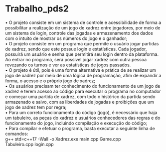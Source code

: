 # Trabalho_pds2

• O projeto consiste em um sistema de controle e acessibilidade de forma a possibilitar a realização de um jogo de xadrez entre jogadores, por meio de um sistema de login, controle das jogadas e armazenamento dos dados com o intuito de mostrar os números do jogo e o ganhador;<br/>
• O projeto consiste em um programa que permite o usuário jogar partidas de xadrez, sendo que este possue login e estatísticas. Cada jogador, possuirá um usuário e senha que permitirá seu login dentro da plataforma. Ao entrar no programa, será possivel jogar xadrez com outra pessoa revezando os turnos e ver as estatísticas de jogos passados.<br/> 
• O projeto é útil, pois é uma forma alternativa e prática de se realizar um jogo de xadrez por meio de uma lógica de programação, afim de expandir a forma, o acesso e o próprio jogo de xadrez; <br/>
• Os usuários precisam ter conhecimento do funcionamento de um jogo de xadrez e terem acesso ao código para executar o programa no computador e começar uma partida de xadrez, com todo o histórico da partida sendo armazenado e salvo, com as liberdades de jogadas e proibições que um jogo de xadrez tem por regra;<br/>
• Para um correto funcionamento do código (jogo), é necessário que haja um tabuleiro, as peças do xadrez e usuários conhecedores das regras e do funcionamento do jogo, incluindo compilação e execução do código;<br/>
• Para compilar e efetuar o programa, basta executar a seguinte linha de comandos:<br/>
  g++ std=c++17 -Wall -o Xadrez.exe main.cpp Game.cpp Tabuleiro.cpp login.cpp
